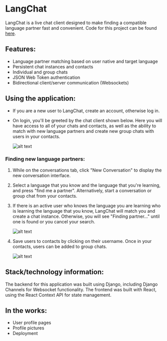 **LangChat**
============

LangChat is a live chat client designed to make finding a compatible language partner fast and convenient. Code for this project can be found [here](https://github.com/bcvance/LangChatReact).

Features:
---------

*   Language partner matching based on user native and target language
*   Persistent chat instances and contacts
*   Individual and group chats
*   JSON Web Token authentication
*   Bidirectional client/server communication (Websockets)

Using the application:
----------------------

*   If you are a new user to LangChat, create an account, otherwise log in.
    
*   On login, you'll be greeted by the chat client shown below. Here you will have access to all of your chats and contacts, as well as the ability to match with new language partners and create new group chats with users in your contacts.
    
    ![alt text]((https://github.com/bcvance/LangChatReact/blob/dev/backend/chat_api/readme_media/langchat_login.gif))

### Finding new language partners:

1.  While on the conversations tab, click "New Conversation" to display the new conversation interface.
    
2.  Select a language that you know and the language that you're learning, and press "find me a partner". Alternatively, start a conversation or group chat from your contacts.
    
3.  If there is an active user who knows the language you are learning who is learning the language that you know, LangChat will match you and create a chat instance. Otherwise, you will see "Finding partner..." until one is found or you cancel your search.
    
    ![alt text]((https://github.com/bcvance/LangChatReact/blob/dev/backend/chat_api/readme_media/partner_match.gif))
4.  Save users to contacts by clicking on their username. Once in your contacts, users can be added to group chats.
    
    ![alt text]((https://github.com/bcvance/LangChatReact/blob/dev/backend/chat_api/readme_media/save_contact.gif))

Stack/technology information:
-----------------------------

The backend for this application was built using Django, including Django Channels for Websocket functionality. The frontend was built with React, using the React Context API for state management.

In the works:
-------------

*   User profile pages
*   Profile pictures
*   Deployment
